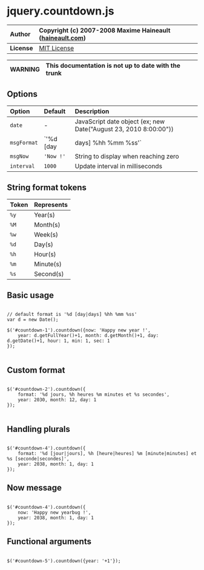 # jquery.countdown.js #

| **Author** | Copyright (c) 2007-2008 Maxime Haineault ([haineault.com](http://haineault.com)) |
|:-----------|:---------------------------------------------------------------------------------|
| **License** | [MIT License](http://www.opensource.org/licenses/mit-license.php) |

| **WARNING** | This documentation is not up to date with the trunk |
|:------------|:----------------------------------------------------|

## Options ##

| **Option**    | **Default** | **Description** |
|:--------------|:------------|:----------------|
| `date`      | - | JavaScript date object (ex; new Date("August 23, 2010 8:00:00")) |
| `msgFormat` | `'%d [day|days] %hh %mm %ss'` | Format of the countdown string (see _string format tokens below)_|
| `msgNow`    | `'Now !'`           | String to display when reaching zero |
| `interval`  | `1000`              | Update interval in milliseconds |


## String format tokens ##

| **Token** | **Represents** |
|:----------|:---------------|
| `%y`    | Year(s)      |
| `%M`    | Month(s)     |
| `%w`    | Week(s)      |
| `%d`    | Day(s)       |
| `%h`    | Hour(s)      |
| `%m`    | Minute(s)    |
| `%s`    | Second(s)    |


## Basic usage ##

```

// default format is '%d [day|days] %hh %mm %ss'
var d = new Date();

$('#countdown-1').countdown({now: 'Happy new year !', 
    year: d.getFullYear()+1, month: d.getMonth()+1, day: d.getDate()+1, hour: 1, min: 1, sec: 1 
});


```

## Custom format ##

```

$('#countdown-2').countdown({
    format: '%d jours, %h heures %m minutes et %s secondes',
    year: 2030, month: 12, day: 1
});


```


## Handling plurals ##

```

$('#countdown-4').countdown({
    format: '%d [jour|jours], %h [heure|heures] %m [minute|minutes] et %s [seconde|secondes]',
    year: 2038, month: 1, day: 1
});

```

## Now message ##

```

$('#countdown-4').countdown({
    now: 'Happy new yearbug !',
    year: 2038, month: 1, day: 1
});

```

## Functional arguments ##

```

$('#countdown-5').countdown({year: '+1'});

```